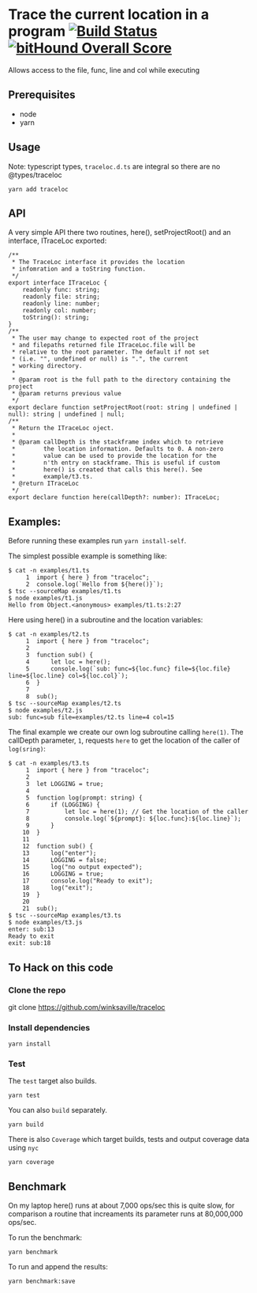 # Trace the current location in a program [![Build Status](https://travis-ci.org/winksaville/traceloc.svg?branch=master)](https://travis-ci.org/winksaville/traceloc)[![bitHound Overall Score](https://www.bithound.io/github/winksaville/traceloc/badges/score.svg)](https://www.bithound.io/github/winksaville/traceloc)
Allows access to the file, func, line and col while executing

## Prerequisites
- node 
- yarn

## Usage
Note: typescript types, `traceloc.d.ts` are integral so there are no @types/traceloc
```
yarn add traceloc
```

## API
A very simple API there two routines, here(), setProjectRoot()
and an interface, ITraceLoc exported:
```
/**
 * The TraceLoc interface it provides the location
 * infomration and a toString function.
 */
export interface ITraceLoc {
    readonly func: string;
    readonly file: string;
    readonly line: number;
    readonly col: number;
    toString(): string;
}
/**
 * The user may change to expected root of the project
 * and filepaths returned file ITraceLoc.file will be
 * relative to the root parameter. The default if not set
 * (i.e. "", undefined or null) is ".", the current
 * working directory.
 *
 * @param root is the full path to the directory containing the project
 * @param returns previous value
 */
export declare function setProjectRoot(root: string | undefined | null): string | undefined | null;
/**
 * Return the ITraceLoc oject.
 *
 * @param callDepth is the stackframe index which to retrieve
 *        the location information. Defaults to 0. A non-zero
 *        value can be used to provide the location for the
 *        n'th entry on stackframe. This is useful if custom
 *        here() is created that calls this here(). See
 *        example/t3.ts.
 * @return ITraceLoc
 */
export declare function here(callDepth?: number): ITraceLoc;
```
## Examples:
Before running these examples run `yarn install-self`.

The simplest possible example is something like:
```
$ cat -n examples/t1.ts
     1	import { here } from "traceloc";
     2	console.log(`Hello from ${here()}`);
$ tsc --sourceMap examples/t1.ts
$ node examples/t1.js
Hello from Object.<anonymous> examples/t1.ts:2:27
```
Here using here() in a subroutine and the location variables:
```
$ cat -n examples/t2.ts
     1	import { here } from "traceloc";
     2	
     3	function sub() {
     4	    let loc = here();
     5	    console.log(`sub: func=${loc.func} file=${loc.file} line=${loc.line} col=${loc.col}`);
     6	}
     7	
     8	sub();
$ tsc --sourceMap examples/t2.ts
$ node examples/t2.js
sub: func=sub file=examples/t2.ts line=4 col=15
```
The final example we create our own log subroutine calling `here(1)`. The callDepth
parameter, `1`, requests `here` to get the location of the caller of `log(sring)`:
```
$ cat -n examples/t3.ts
     1	import { here } from "traceloc";
     2	
     3	let LOGGING = true;
     4	
     5	function log(prompt: string) {
     6	    if (LOGGING) {
     7	        let loc = here(1); // Get the location of the caller
     8	        console.log(`${prompt}: ${loc.func}:${loc.line}`);
     9	    }
    10	}
    11	
    12	function sub() {
    13	    log("enter");
    14	    LOGGING = false;
    15	    log("no output expected");
    16	    LOGGING = true;
    17	    console.log("Ready to exit");
    18	    log("exit");
    19	}
    20	
    21	sub();
$ tsc --sourceMap examples/t3.ts
$ node examples/t3.js
enter: sub:13
Ready to exit
exit: sub:18
```
## To Hack on this code
### Clone the repo
git clone https://github.com/winksaville/traceloc
### Install dependencies
```
yarn install
```
### Test
The `test` target also builds.

```
yarn test
```
You can also `build` separately.
```
yarn build
```
There is also `Coverage` which target builds, tests and output coverage data using `nyc`
```
yarn coverage
```
## Benchmark
On my laptop here() runs at about 7,000 ops/sec this
is quite slow, for comparison a routine that increaments
its parameter runs at 80,000,000 ops/sec.

To run the benchmark:
```
yarn benchmark
```
To run and append the results:
```
yarn benchmark:save
```

